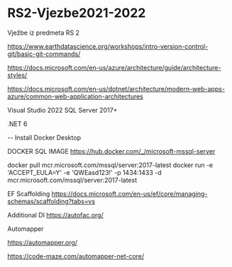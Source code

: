 # RS2-Vjezbe2021-2022
Vježbe iz predmeta RS 2

https://www.earthdatascience.org/workshops/intro-version-control-git/basic-git-commands/

https://docs.microsoft.com/en-us/azure/architecture/guide/architecture-styles/

https://docs.microsoft.com/en-us/dotnet/architecture/modern-web-apps-azure/common-web-application-architectures

Visual Studio 2022 SQL Server 2017+

.NET 6

-- Install Docker Desktop

DOCKER SQL IMAGE https://hub.docker.com/_/microsoft-mssql-server

docker pull mcr.microsoft.com/mssql/server:2017-latest docker run -e 'ACCEPT_EULA=Y' -e 'QWEasd123!' -p 1434:1433 -d mcr.microsoft.com/mssql/server:2017-latest

EF Scaffolding https://docs.microsoft.com/en-us/ef/core/managing-schemas/scaffolding?tabs=vs

Additional DI https://autofac.org/

Automapper

https://automapper.org/

https://code-maze.com/automapper-net-core/